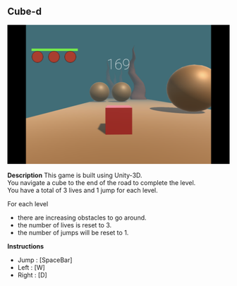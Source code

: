## Cube-d 
<img src="images/Image%20One.png">

**Description**
This game is built using Unity-3D. \
You navigate a cube to the end of the road to complete the level.\
You have a total of 3 lives and 1 jump for each level.

For each level 
- there are increasing obstacles to go around.  
- the number of lives is reset to 3. 
- the number of jumps will be reset to 1. 


**Instructions**
- Jump : [SpaceBar]
- Left : [W]
- Right : [D]
